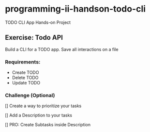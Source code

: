 # programming-ii-handson-todo-cli
TODO CLI App Hands-on Project

## Exercise: Todo API
Build a CLI for a TODO app. Save all interactions on a file

### Requirements:

- Create TODO
- Delete TODO
- Update TODO



### Challenge (Optional)

[] Create a way to prioritize your tasks

[] Add a Description to your tasks

[] PRO: Create Subtasks inside Description
